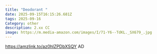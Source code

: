 ```yaml
---
title: "Deodorant "
date: 2025-09-15T16:15:26.681Z
tags: 2025-09-16
Category: other
description: 2.xx CC
image: https://m.media-amazon.com/images/I/71-Y6--TdKL._SX679_.jpg
---
```

https://amzlink.to/az0hlZPDbXSQY  AD